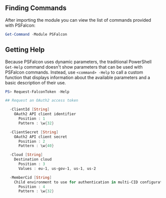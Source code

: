 ## Finding Commands

After importing the module you can view the list of commands provided with PSFalcon:

```powershell
Get-Command -Module PSFalcon
```

## Getting Help

Because PSFalcon uses dynamic parameters, the traditional PowerShell `Get-Help` command doesn't show parameters that can be used with PSFalcon commands. Instead, use `<command> -Help` to call a custom function that displays information about the available parameters and a basic description of their use.

```powershell
PS> Request-FalconToken -Help

## Request an OAuth2 access token

  -ClientId [String]
    OAuth2 API client identifier
      Position : 1
      Pattern : \w{32}

  -ClientSecret [String]
    OAuth2 API client secret
      Position : 2
      Pattern : \w{40}

  -Cloud [String]
    Destination cloud
      Position : 3
      Values : eu-1, us-gov-1, us-1, us-2

  -MemberCid [String]
    Child environment to use for authentication in multi-CID configurations
      Position : 4
      Pattern : \w{32}
```